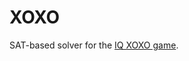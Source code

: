 # XOXO

SAT-based solver for the [IQ XOXO game](https://www.smartgames.eu/uk/one-player-games/iq-xoxo).
